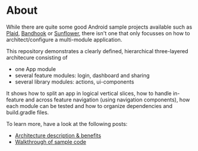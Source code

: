 # About
While there are quite some good Android sample projects available such as [Plaid](https://github.com/nickbutcher/plaid), [Bandhook](https://github.com/antoniolg/Bandhook-Kotlin) or [Sunflower](https://github.com/googlesamples/android-sunflower), there isn't one that only focusses on how to architect/configure a multi-module application.

This repository demonstrates a clearly defined, hierarchical three-layered architecure consisting of

- one App module
- several feature modules: login, dashboard and sharing
- several library modules: actions, ui-components

It shows how to split an app in logical vertical slices, how to handle in-feature and across feature navigation (using navigation components), how each module can be tested and how to organize dependencies and build.gradle files.

To learn more, have a look at the following posts:

- [Architecture description & benefits](https://jeroenmols.com/blog/2019/03/18/modularizationarchitecture/)
- [Walkthrough of sample code](https://jeroenmols.com/blog/2019/04/02/modularizationexample/)
